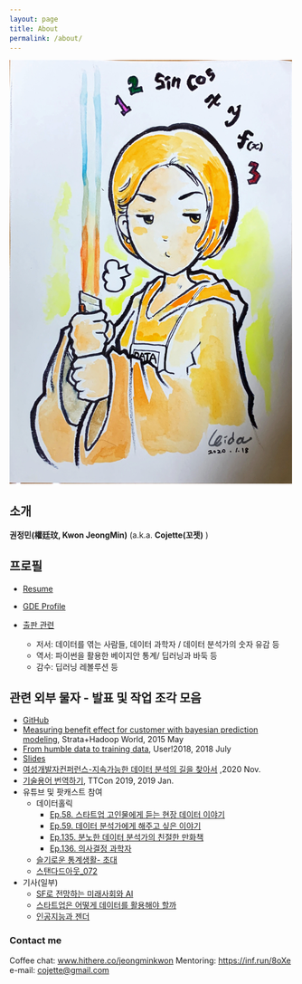 ```yaml
---
layout: page
title: About
permalink: /about/
---
```


<img src="https://raw.githubusercontent.com/cojette/cojette.github.io/master/IMG_3030.JPG" width="500" >

## 소개  
 **권정민(權廷玟, Kwon JeongMin)** (a.k.a. **Cojette(꼬젯)** )
 

## 프로필
 * [Resume](https://www.linkedin.com/in/jeongmin-kwon-a5069734/)

 * [GDE Profile](https://developers.google.com/community/experts/directory/profile/profile-jeongmin-kwon)

 * [출판 관련](https://www.yes24.com/24/AuthorFile/Author/196527)
    * 저서: 데이터를 엮는 사람들, 데이터 과학자 / 데이터 분석가의 숫자 유감 등
    * 역서: 파이썬을 활용한 베이지안 통계/ 딥러닝과 바둑 등
    * 감수: 딥러닝 레볼루션 등

## 관련 외부 물자 - 발표 및 작업 조각 모음
  * [GitHub](https://github.com/cojette)
  * [Measuring benefit effect for customer with bayesian prediction modeling](http://strataconf.com/big-data-conference-uk-2015/public/schedule/detail/39592), Strata+Hadoop World, 2015 May  
  * [From humble data to training data](https://github.com/cojette/useR2018_datawrangling/blob/master/useR2018_poordatawrangling.pdf), User!2018, 2018 July
  * [Slides](http://www.slideshare.net/cojette)
  * [여성개발자컨퍼런스-지속가능한 데이터 분석의 길을 찾아서](https://www.youtube.com/watch?v=j-tR8nm2CxU) ,2020 Nov.
  * [기술용어 번역하기](https://www.youtube.com/watch?v=GELHl0yrbhc), TTCon 2019, 2019 Jan.
  * 유튜브 및 팟캐스트 참여
    * 데이터홀릭
       * [Ep.58. 스타트업 고인물에게 듣는 현장 데이터 이야기](https://www.youtube.com/watch?v=rundDBrMAxU)
       * [Ep.59. 데이터 분석가에게 해주고 싶은 이야기](https://www.youtube.com/watch?v=rundDBrMAxU)
       * [Ep.135. 분노한 데이터 분석가의 친절한 만화책](https://www.youtube.com/watch?v=nPbr1BmtbTo&t=2s)
       * [Ep.136. 의사결정 과학자](https://www.youtube.com/watch?v=nPbr1BmtbTo&t=2s)
    * [슬기로운 통계생활- 초대](https://www.youtube.com/watch?v=UN7bg-57NOI)
    * [스탠다드아웃_072](https://stdout.fm/72/)
  * 기사(일부)
    * [SF로 전망하는 미래사회와 AI](https://www.sciencetimes.co.kr/news/ai-%EA%B0%80%EC%A1%B1%EC%95%A0-%EB%8A%90%EB%82%84-%EC%88%98-%EC%9E%88%EC%9D%84%EA%B9%8C/)
    * [스타트업은 어떻게 데이터를 활용해야 할까](https://platum.kr/archives/22023)
    * [인공지능과 젠더](http://m.ildaro.com/8114)
  
### Contact me
Coffee chat: www.hithere.co/jeongminkwon
Mentoring: https://inf.run/8oXe
e-mail: [cojette@gmail.com](mailto:cojette@gmail.com)
